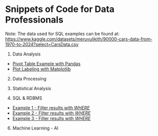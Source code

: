 # Snippets of Code for Data Professionals

Note: The data used for SQL examples can be found at: https://www.kaggle.com/datasets/meruvulikith/90000-cars-data-from-1970-to-2024?select=CarsData.csv

1) Data Analysis
* <a href="pivot-example1.py">Pivot Table Example with Pandas</a>
* <a href="plotlabels-example1.py">Plot Labeling with Matplotlib</a>



2) Data Processing




3) Statistical Analysis



4) SQL & RDBMS
* <a href="filter-example1.sql"> Example 1 - Filter results with _WHERE_ </a>
* <a href="filter-example2.sql"> Example 2 - Filter results with _WHERE_ </a>
* <a href="filter-example3.sql"> Example 3 - Filter results with _WHERE_ </a>



6) Machine Learning - AI
